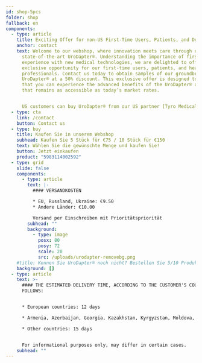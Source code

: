 ```yaml
---
id: shop-5pcs
folder: shop
fallback: en
components:
  - type: article
    title: Exciting Offer for non-US First-Time Users, Patients, and Doctors!
    anchor: contact
    text: Welcome to our webshop, where innovation meets care through our
      state-of-the-art UroDapter®. Understanding the importance of firsthand
      experience with new medical technologies, we are delighted to offer an
      exclusive opportunity for our first-time users, patients, and healthcare
      professionals. Contact us today to obtain samples of our groundbreaking
      UroDapter® at a 50% discount. This exclusive offer is designed to ensure
      that you can experience the advanced benefits of the UroDapter® at a cost
      that remains as accessible as today’s market rates.


      US customers can buy UroDapter® from our US partner [Tyro Medical](https://www.tyro-medical.com/shop/?store-page=Urology-c156988914).
  - type: cta
    link: /contact
    button: Contact us
  - type: buy
    title: Kaufen Sie in unserem Webshop
    subhead: Kaufen Sie 5 Stück für €75 / 10 Stück für €150
    text: Wählen Sie die gewünschte Menge und kaufen Sie!
    button: Jetzt einkaufen
    product: "5983114002592"
  - type: grid
    slide: false
    components:
      - type: article
        text: |-
          #### VERSANDKOSTEN

          * EU, Russland, Ukraine: €9.50
          * Andere Länder: €10.00

          Versand per Einschreiben mit Prioritätspriorität
        subhead: ""
        background:
          - type: image
            posx: 80
            posy: 72
            scale: 20
            src: /uploads/urodapter-removebg.png
    #title: Kennen Sie UroDapter® noch nicht? Bestellen Sie 5/10 Produktproben!
    background: []
  - type: article
    text: >-
      #### THE ESTIMATED DELIVERY TIME, ACCORDING TO THE CUSTOMER'S COUNTRY AS
      FOLLOWS:


      * European countries: 12 days

      * Armenia, Azerbaijan, Georgia, Kazakhstan, Kyrgyzstan, Moldova, Russia, Tajikistan, Turkmenistan, Ukraine, Uzbekistan: 19 days

      * Other countries: 15 days


      For informational purposes only, may differ in certain cases.
    subhead: ""
---
```

